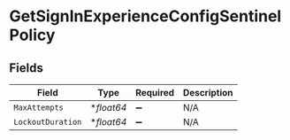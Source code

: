 # GetSignInExperienceConfigSentinelPolicy


## Fields

| Field              | Type               | Required           | Description        |
| ------------------ | ------------------ | ------------------ | ------------------ |
| `MaxAttempts`      | **float64*         | :heavy_minus_sign: | N/A                |
| `LockoutDuration`  | **float64*         | :heavy_minus_sign: | N/A                |